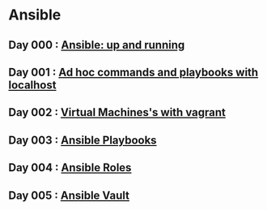 # Ansible

## Day 000 : [Ansible: up and running](day000/README.md)

## Day 001 : [Ad hoc commands and playbooks with localhost](day001/README.md)

## Day 002 : [Virtual Machines's with vagrant](day002/README.md)

## Day 003 : [Ansible Playbooks](day003/README.md)

## Day 004 : [Ansible Roles](day004/README.md)

## Day 005 : [Ansible Vault](day005/README.md)
